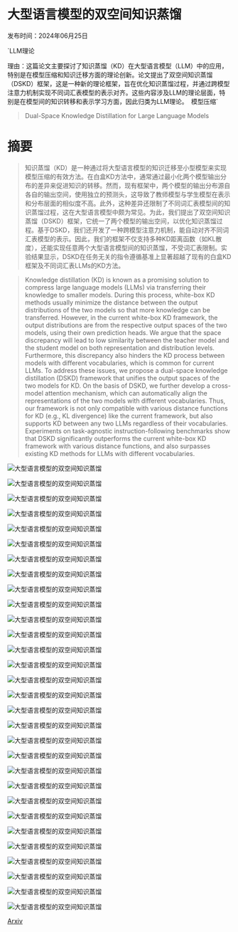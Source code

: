 # 大型语言模型的双空间知识蒸馏

发布时间：2024年06月25日

`LLM理论

理由：这篇论文主要探讨了知识蒸馏（KD）在大型语言模型（LLM）中的应用，特别是在模型压缩和知识迁移方面的理论创新。论文提出了双空间知识蒸馏（DSKD）框架，这是一种新的理论框架，旨在优化知识蒸馏过程，并通过跨模型注意力机制实现不同词汇表模型的表示对齐。这些内容涉及LLM的理论层面，特别是在模型间的知识转移和表示学习方面，因此归类为LLM理论。` `模型压缩`

> Dual-Space Knowledge Distillation for Large Language Models

# 摘要

> 知识蒸馏（KD）是一种通过将大型语言模型的知识迁移至小型模型来实现模型压缩的有效方法。在白盒KD方法中，通常通过最小化两个模型输出分布的差异来促进知识的转移。然而，现有框架中，两个模型的输出分布源自各自的输出空间，使用独立的预测头，这导致了教师模型与学生模型在表示和分布层面的相似度不高。此外，这种差异还限制了不同词汇表模型间的知识蒸馏过程，这在大型语言模型中颇为常见。为此，我们提出了双空间知识蒸馏（DSKD）框架，它统一了两个模型的输出空间，以优化知识蒸馏过程。基于DSKD，我们还开发了一种跨模型注意力机制，能自动对齐不同词汇表模型的表示。因此，我们的框架不仅支持多种KD距离函数（如KL散度），还能实现任意两个大型语言模型间的知识蒸馏，不受词汇表限制。实验结果显示，DSKD在任务无关的指令遵循基准上显著超越了现有的白盒KD框架及不同词汇表LLMs的KD方法。

> Knowledge distillation (KD) is known as a promising solution to compress large language models (LLMs) via transferring their knowledge to smaller models. During this process, white-box KD methods usually minimize the distance between the output distributions of the two models so that more knowledge can be transferred. However, in the current white-box KD framework, the output distributions are from the respective output spaces of the two models, using their own prediction heads. We argue that the space discrepancy will lead to low similarity between the teacher model and the student model on both representation and distribution levels. Furthermore, this discrepancy also hinders the KD process between models with different vocabularies, which is common for current LLMs. To address these issues, we propose a dual-space knowledge distillation (DSKD) framework that unifies the output spaces of the two models for KD. On the basis of DSKD, we further develop a cross-model attention mechanism, which can automatically align the representations of the two models with different vocabularies. Thus, our framework is not only compatible with various distance functions for KD (e.g., KL divergence) like the current framework, but also supports KD between any two LLMs regardless of their vocabularies. Experiments on task-agnostic instruction-following benchmarks show that DSKD significantly outperforms the current white-box KD framework with various distance functions, and also surpasses existing KD methods for LLMs with different vocabularies.

![大型语言模型的双空间知识蒸馏](../../../paper_images/2406.17328/before2.png)

![大型语言模型的双空间知识蒸馏](../../../paper_images/2406.17328/after_kl2.png)

![大型语言模型的双空间知识蒸馏](../../../paper_images/2406.17328/after_stu_kl2.png)

![大型语言模型的双空间知识蒸馏](../../../paper_images/2406.17328/loss_curve_average.png)

![大型语言模型的双空间知识蒸馏](../../../paper_images/2406.17328/kl_rkl.png)

![大型语言模型的双空间知识蒸馏](../../../paper_images/2406.17328/new_train_attn.png)

![大型语言模型的双空间知识蒸馏](../../../paper_images/2406.17328/new_train_cosine.png)

![大型语言模型的双空间知识蒸馏](../../../paper_images/2406.17328/before.png)

![大型语言模型的双空间知识蒸馏](../../../paper_images/2406.17328/after_diff_head.png)

![大型语言模型的双空间知识蒸馏](../../../paper_images/2406.17328/after_share_head.png)

![大型语言模型的双空间知识蒸馏](../../../paper_images/2406.17328/loss_curve_average.png)

![大型语言模型的双空间知识蒸馏](../../../paper_images/2406.17328/before.png)

![大型语言模型的双空间知识蒸馏](../../../paper_images/2406.17328/after_diff_head.png)

![大型语言模型的双空间知识蒸馏](../../../paper_images/2406.17328/after_share_head.png)

![大型语言模型的双空间知识蒸馏](../../../paper_images/2406.17328/loss_curve_average.png)

![大型语言模型的双空间知识蒸馏](../../../paper_images/2406.17328/before.png)

![大型语言模型的双空间知识蒸馏](../../../paper_images/2406.17328/after_diff_head.png)

![大型语言模型的双空间知识蒸馏](../../../paper_images/2406.17328/after_share_head.png)

![大型语言模型的双空间知识蒸馏](../../../paper_images/2406.17328/loss_curve_average.png)

![大型语言模型的双空间知识蒸馏](../../../paper_images/2406.17328/before.png)

![大型语言模型的双空间知识蒸馏](../../../paper_images/2406.17328/after_diff_head.png)

![大型语言模型的双空间知识蒸馏](../../../paper_images/2406.17328/after_share_head.png)

![大型语言模型的双空间知识蒸馏](../../../paper_images/2406.17328/loss_curve_average.png)

![大型语言模型的双空间知识蒸馏](../../../paper_images/2406.17328/before.png)

![大型语言模型的双空间知识蒸馏](../../../paper_images/2406.17328/after_diff_head.png)

![大型语言模型的双空间知识蒸馏](../../../paper_images/2406.17328/after_share_head.png)

![大型语言模型的双空间知识蒸馏](../../../paper_images/2406.17328/loss_curve_average.png)

![大型语言模型的双空间知识蒸馏](../../../paper_images/2406.17328/temperature.png)

![大型语言模型的双空间知识蒸馏](../../../paper_images/2406.17328/prompt.png)

![大型语言模型的双空间知识蒸馏](../../../paper_images/2406.17328/all.png)

[Arxiv](https://arxiv.org/abs/2406.17328)